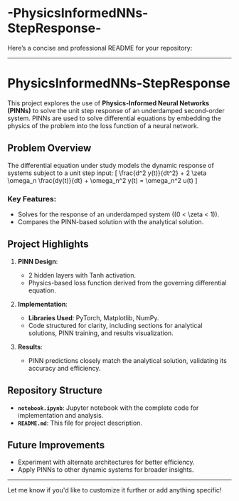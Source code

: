 # -PhysicsInformedNNs-StepResponse-
Here’s a concise and professional README for your repository:

---

# PhysicsInformedNNs-StepResponse

This project explores the use of **Physics-Informed Neural Networks (PINNs)** to solve the unit step response of an underdamped second-order system. PINNs are used to solve differential equations by embedding the physics of the problem into the loss function of a neural network.

## Problem Overview  
The differential equation under study models the dynamic response of systems subject to a unit step input:
\[
\frac{d^2 y(t)}{dt^2} + 2 \zeta \omega_n \frac{dy(t)}{dt} + \omega_n^2 y(t) = \omega_n^2 u(t)
\]  
### Key Features:  
- Solves for the response of an underdamped system (\(0 < \zeta < 1\)).
- Compares the PINN-based solution with the analytical solution.

## Project Highlights  
1. **PINN Design**:  
   - 2 hidden layers with Tanh activation.  
   - Physics-based loss function derived from the governing differential equation.

2. **Implementation**:  
   - **Libraries Used**: PyTorch, Matplotlib, NumPy.  
   - Code structured for clarity, including sections for analytical solutions, PINN training, and results visualization.

3. **Results**:  
   - PINN predictions closely match the analytical solution, validating its accuracy and efficiency.

## Repository Structure  
- **`notebook.ipynb`**: Jupyter notebook with the complete code for implementation and analysis.  
- **`README.md`**: This file for project description.  

## Future Improvements  
- Experiment with alternate architectures for better efficiency.  
- Apply PINNs to other dynamic systems for broader insights.  

---

Let me know if you'd like to customize it further or add anything specific!
